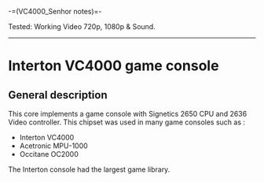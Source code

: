 -=(VC4000_Senhor notes)=-

Tested: Working Video 720p, 1080p & Sound.

___
# Interton VC4000 game console

## General description
This core implements a game console with Signetics 2650 CPU and 2636 Video controller.
This chipset was used in many game consoles such as :

- Interton VC4000
- Acetronic MPU-1000
- Occitane OC2000

The Interton console had the largest game library.




